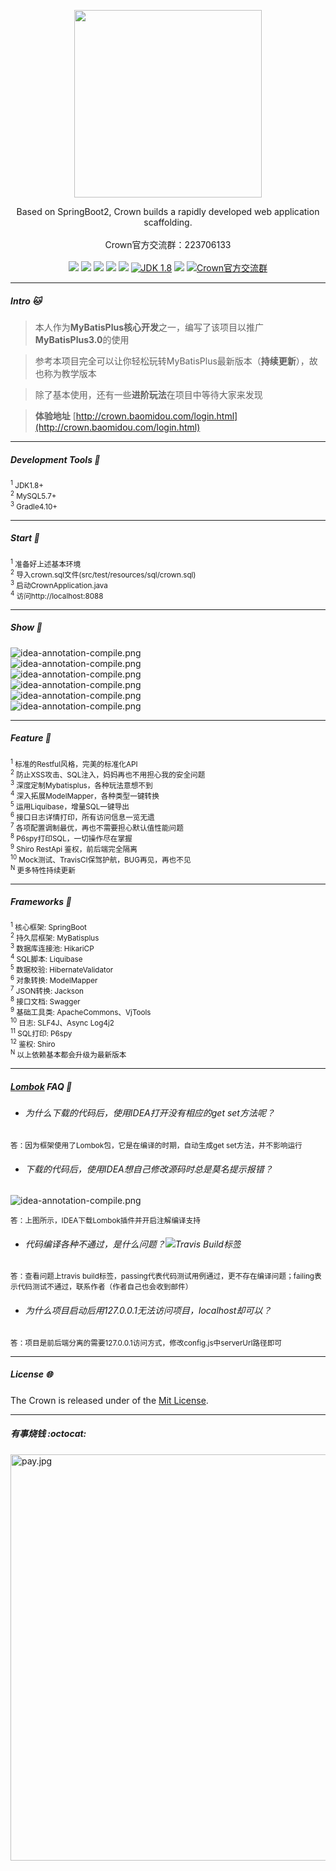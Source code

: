 <p align="center">
    <img src="https://raw.githubusercontent.com/Caratacus/Crown/master/Crown.png" width="300">
    <p align="center">
        Based on SpringBoot2, Crown builds a rapidly developed web application scaffolding.
        <br>      
        <br>      
        <span>Crown官方交流群：223706133</span> 
        <br>      
        <br>
		<a href="https://mit-license.org">
		<img src="https://img.shields.io/cocoapods/l/Alamofire.svg?style=flat"></a>
		<a href="https://travis-ci.org/Caratacus/Crown">
		<img src="https://www.travis-ci.org/Caratacus/Crown.svg?branch=master"></a>
		<a href="https://app.codacy.com/app/Caratacus/Crown?utm_source=github.com&utm_medium=referral&utm_content=Caratacus/Crown&utm_campaign=Badge_Grade_Dashboard">
		<img src="https://api.codacy.com/project/badge/Grade/81a3765292f04b3cad7b7a548daf5953"></a>
		<a href="https://codecov.io/gh/Caratacus/Crown">
        <img src="https://codecov.io/gh/Caratacus/Crown/branch/master/graph/badge.svg"></a>
		<a href="https://github.com/Caratacus/Crown">
        <img src="https://tokei.rs/b1/github/Caratacus/Crown?category=lines"></a>
		<a href="https://github.com/Caratacus/Crown">
		<img src="https://img.shields.io/badge/JDK-1.8-green.svg" alt="JDK 1.8" title="JDK 1.8"></a>
        <a href="https://github.com/Caratacus">
        <img src="https://img.shields.io/badge/author-Caratacus-ff69b4.svg"></a>
        <a target="_blank" href="https://shang.qq.com/wpa/qunwpa?idkey=180c0eb468ec425c7208f49f142e4057f3f83a2fdabfe07ccb4606a414cd6413">
        <img border="0" src="https://pub.idqqimg.com/wpa/images/group.png" alt="Crown官方交流群" title="Crown官方交流群"></a>
    </p>  
</p>

-----------------------------------------------------------------------------------------------
##### Intro :cat:

> 本人作为**MyBatisPlus核心开发**之一，编写了该项目以推广**MyBatisPlus3.0**的使用

> 参考本项目完全可以让你轻松玩转MyBatisPlus最新版本（**持续更新**），故也称为教学版本

> 除了基本使用，还有一些**进阶玩法**在项目中等待大家来发现

> **体验地址** [http://crown.baomidou.com/login.html](http://crown.baomidou.com/login.html)

-----------------------------------------------------------------------------------------------
##### Development Tools :checkered_flag:
<sup>
<sup>1</sup> JDK1.8+ <br/>
<sup>2</sup> MySQL5.7+ <br/>
<sup>3</sup> Gradle4.10+ <br/>
</sup>

-----------------------------------------------------------------------------------------------
##### Start :dog:
<sup>
<sup>1</sup> 准备好上述基本环境 <br/>
<sup>2</sup> 导入crown.sql文件(src/test/resources/sql/crown.sql) <br/>
<sup>3</sup> 启动CrownApplication.java <br/>
<sup>4</sup> 访问http://localhost:8088 <br/>
</sup>

-----------------------------------------------------------------------------------------------
##### Show :palm_tree:

![idea-annotation-compile.png](https://raw.githubusercontent.com/Caratacus/Resource/master/crown/login.jpg)
<br>
![idea-annotation-compile.png](https://raw.githubusercontent.com/Caratacus/Resource/master/crown/user.png)
<br>
![idea-annotation-compile.png](https://raw.githubusercontent.com/Caratacus/Resource/master/crown/role.png)
<br>
![idea-annotation-compile.png](https://raw.githubusercontent.com/Caratacus/Resource/master/crown/menu.png)
<br>
![idea-annotation-compile.png](https://raw.githubusercontent.com/Caratacus/Resource/master/crown/menu-form.png)
<br>
![idea-annotation-compile.png](https://raw.githubusercontent.com/Caratacus/Resource/master/crown/resource.png)

-----------------------------------------------------------------------------------------------
##### Feature :rocket:
<sup>
<sup>1</sup> 标准的Restful风格，完美的标准化API <br/>
<sup>2</sup> 防止XSS攻击、SQL注入，妈妈再也不用担心我的安全问题 <br/>
<sup>3</sup> 深度定制Mybatisplus，各种玩法意想不到 <br/>
<sup>4</sup> 深入拓展ModelMapper，各种类型一键转换 <br/>
<sup>5</sup> 运用Liquibase，增量SQL一键导出 <br/>
<sup>6</sup> 接口日志详情打印，所有访问信息一览无遗 <br/>
<sup>7</sup> 各项配置调制最优，再也不需要担心默认值性能问题 <br/>
<sup>8</sup> P6spy打印SQL，一切操作尽在掌握 <br/>
<sup>9</sup> Shiro RestApi 鉴权，前后端完全隔离 <br/>
<sup>10</sup> Mock测试、TravisCI保驾护航，BUG再见，再也不见 <br/>
<sup>N</sup> 更多特性持续更新 <br/>
</sup>

-----------------------------------------------------------------------------------------------
##### Frameworks :microscope:
<sup>
<sup>1</sup> 核心框架: SpringBoot <br/>
<sup>2</sup> 持久层框架: MyBatisplus <br/>
<sup>3</sup> 数据库连接池: HikariCP <br/>
<sup>4</sup> SQL脚本: Liquibase <br/>
<sup>5</sup> 数据校验: HibernateValidator <br/>
<sup>6</sup> 对象转换: ModelMapper <br/>
<sup>7</sup> JSON转换: Jackson <br/>
<sup>8</sup> 接口文档: Swagger <br/>
<sup>9</sup> 基础工具类: ApacheCommons、VjTools <br/>
<sup>10</sup> 日志: SLF4J、Async Log4j2 <br/>
<sup>11</sup> SQL打印: P6spy <br/>
<sup>12</sup> 鉴权: Shiro <br/>
<sup>N</sup> 以上依赖基本都会升级为最新版本 <br/>
</sup>

-----------------------------------------------------------------------------------------------
##### [Lombok](http://projectlombok.org/) FAQ :mushroom:

* ###### 为什么下载的代码后，使用IDEA打开没有相应的get set方法呢？

<sup>
    答：因为框架使用了Lombok包，它是在编译的时期，自动生成get set方法，并不影响运行
</sup>

* ###### 下载的代码后，使用IDEA想自己修改源码时总是莫名提示报错？

![idea-annotation-compile.png](https://raw.githubusercontent.com/Caratacus/Resource/master/idea-annotation-compile.png)

<sup>
    答：上图所示，IDEA下载Lombok插件并开启注解编译支持
</sup>

* ###### 代码编译各种不通过，是什么问题？![Travis Build标签](https://travis-ci.org/Caratacus/Crown.svg?branch=master)

<sup>
    答：查看问题上travis build标签，passing代表代码测试用例通过，更不存在编译问题；failing表示代码测试不通过，联系作者（作者自己也会收到邮件）
</sup>

* ###### 为什么项目启动后用127.0.0.1无法访问项目，localhost却可以？

<sup>
    答：项目是前后端分离的需要127.0.0.1访问方式，修改config.js中serverUrl路径即可
</sup>

-----------------------------------------------------------------------------------------------
##### License :globe_with_meridians:

   The Crown is released under of the [Mit License](https://mit-license.org). <br/>

-----------------------------------------------------------------------------------------------
##### 有事烧钱 :octocat:

<img src="https://raw.githubusercontent.com/Caratacus/Resource/master/pay.jpg" alt="pay.jpg" width="650" hight="150">